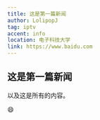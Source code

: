```yaml
---
title: 这是第一篇新闻
author: LolipopJ
tag: iptv
accent: info
location: 电子科技大学
link: https://www.baidu.com
---
```


## 这是第一篇新闻

以及这是所有的内容。

:smile:
